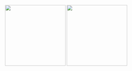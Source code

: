 <div>
<img src="https://i.ibb.co/Tmxs9FT/Screenshot-2025-01-08-134045.png" alt="" border="0" width="200">
<img src="https://i.ibb.co/Xbpt5Kr/Screenshot-2025-01-08-134125.png" alt="" border="0" width="200">


</div>
